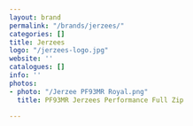 ```yaml
---
layout: brand
permalink: "/brands/jerzees/"
categories: []
title: Jerzees
logo: "/jerzees-logo.jpg"
website: ''
catalogues: []
info: ''
photos:
- photo: "/Jerzee PF93MR Royal.png"
  title: PF93MR Jerzees Performance Full Zip

---
```


